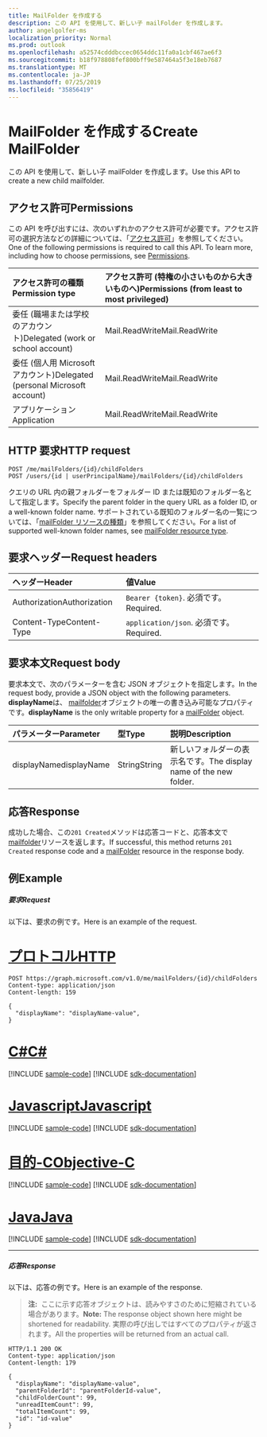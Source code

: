 ```yaml
---
title: MailFolder を作成する
description: この API を使用して、新しい子 mailFolder を作成します。
author: angelgolfer-ms
localization_priority: Normal
ms.prod: outlook
ms.openlocfilehash: a52574cdddbccec0654ddc11fa0a1cbf467ae6f3
ms.sourcegitcommit: b18f978808fef800bff9e587464a5f3e18eb7687
ms.translationtype: MT
ms.contentlocale: ja-JP
ms.lasthandoff: 07/25/2019
ms.locfileid: "35856419"
---
```

# <a name="create-mailfolder"></a><span data-ttu-id="d6890-103">MailFolder を作成する</span><span class="sxs-lookup"><span data-stu-id="d6890-103">Create MailFolder</span></span>

<span data-ttu-id="d6890-104">この API を使用して、新しい子 mailFolder を作成します。</span><span class="sxs-lookup"><span data-stu-id="d6890-104">Use this API to create a new child mailfolder.</span></span>

## <a name="permissions"></a><span data-ttu-id="d6890-105">アクセス許可</span><span class="sxs-lookup"><span data-stu-id="d6890-105">Permissions</span></span>

<span data-ttu-id="d6890-p101">この API を呼び出すには、次のいずれかのアクセス許可が必要です。アクセス許可の選択方法などの詳細については、「[アクセス許可](/graph/permissions-reference)」を参照してください。</span><span class="sxs-lookup"><span data-stu-id="d6890-p101">One of the following permissions is required to call this API. To learn more, including how to choose permissions, see [Permissions](/graph/permissions-reference).</span></span>

| <span data-ttu-id="d6890-108">アクセス許可の種類</span><span class="sxs-lookup"><span data-stu-id="d6890-108">Permission type</span></span> | <span data-ttu-id="d6890-109">アクセス許可 (特権の小さいものから大きいものへ)</span><span class="sxs-lookup"><span data-stu-id="d6890-109">Permissions (from least to most privileged)</span></span> |
|:----------------|:--------------------------------------------|
|<span data-ttu-id="d6890-110">委任 (職場または学校のアカウント)</span><span class="sxs-lookup"><span data-stu-id="d6890-110">Delegated (work or school account)</span></span> | <span data-ttu-id="d6890-111">Mail.ReadWrite</span><span class="sxs-lookup"><span data-stu-id="d6890-111">Mail.ReadWrite</span></span>    |
|<span data-ttu-id="d6890-112">委任 (個人用 Microsoft アカウント)</span><span class="sxs-lookup"><span data-stu-id="d6890-112">Delegated (personal Microsoft account)</span></span> | <span data-ttu-id="d6890-113">Mail.ReadWrite</span><span class="sxs-lookup"><span data-stu-id="d6890-113">Mail.ReadWrite</span></span>    |
|<span data-ttu-id="d6890-114">アプリケーション</span><span class="sxs-lookup"><span data-stu-id="d6890-114">Application</span></span> | <span data-ttu-id="d6890-115">Mail.ReadWrite</span><span class="sxs-lookup"><span data-stu-id="d6890-115">Mail.ReadWrite</span></span> |

## <a name="http-request"></a><span data-ttu-id="d6890-116">HTTP 要求</span><span class="sxs-lookup"><span data-stu-id="d6890-116">HTTP request</span></span>

<!-- { "blockType": "ignored" } -->

```http
POST /me/mailFolders/{id}/childFolders
POST /users/{id | userPrincipalName}/mailFolders/{id}/childFolders
```

<span data-ttu-id="d6890-117">クエリの URL 内の親フォルダーをフォルダー ID または既知のフォルダー名として指定します。</span><span class="sxs-lookup"><span data-stu-id="d6890-117">Specify the parent folder in the query URL as a folder ID, or a well-known folder name.</span></span> <span data-ttu-id="d6890-118">サポートされている既知のフォルダー名の一覧については、「[mailFolder リソースの種類](../resources/mailfolder.md)」を参照してください。</span><span class="sxs-lookup"><span data-stu-id="d6890-118">For a list of supported well-known folder names, see [mailFolder resource type](../resources/mailfolder.md).</span></span>

## <a name="request-headers"></a><span data-ttu-id="d6890-119">要求ヘッダー</span><span class="sxs-lookup"><span data-stu-id="d6890-119">Request headers</span></span>

| <span data-ttu-id="d6890-120">ヘッダー</span><span class="sxs-lookup"><span data-stu-id="d6890-120">Header</span></span> | <span data-ttu-id="d6890-121">値</span><span class="sxs-lookup"><span data-stu-id="d6890-121">Value</span></span> |
|:-------|:------|
| <span data-ttu-id="d6890-122">Authorization</span><span class="sxs-lookup"><span data-stu-id="d6890-122">Authorization</span></span> | <span data-ttu-id="d6890-123">`Bearer {token}`.</span><span class="sxs-lookup"><span data-stu-id="d6890-123"></span></span> <span data-ttu-id="d6890-124">必須です。</span><span class="sxs-lookup"><span data-stu-id="d6890-124">Required.</span></span> |
| <span data-ttu-id="d6890-125">Content-Type</span><span class="sxs-lookup"><span data-stu-id="d6890-125">Content-Type</span></span> | <span data-ttu-id="d6890-126">`application/json`.</span><span class="sxs-lookup"><span data-stu-id="d6890-126"></span></span> <span data-ttu-id="d6890-127">必須です。</span><span class="sxs-lookup"><span data-stu-id="d6890-127">Required.</span></span> |

## <a name="request-body"></a><span data-ttu-id="d6890-128">要求本文</span><span class="sxs-lookup"><span data-stu-id="d6890-128">Request body</span></span>

<span data-ttu-id="d6890-129">要求本文で、次のパラメーターを含む JSON オブジェクトを指定します。</span><span class="sxs-lookup"><span data-stu-id="d6890-129">In the request body, provide a JSON object with the following parameters.</span></span> <span data-ttu-id="d6890-130">**displayName**は、 [mailfolder](../resources/mailfolder.md)オブジェクトの唯一の書き込み可能なプロパティです。</span><span class="sxs-lookup"><span data-stu-id="d6890-130">**displayName** is the only writable property for a [mailFolder](../resources/mailfolder.md) object.</span></span>

| <span data-ttu-id="d6890-131">パラメーター</span><span class="sxs-lookup"><span data-stu-id="d6890-131">Parameter</span></span> | <span data-ttu-id="d6890-132">型</span><span class="sxs-lookup"><span data-stu-id="d6890-132">Type</span></span> | <span data-ttu-id="d6890-133">説明</span><span class="sxs-lookup"><span data-stu-id="d6890-133">Description</span></span> |
|:----------|:-----|:------------|
|<span data-ttu-id="d6890-134">displayName</span><span class="sxs-lookup"><span data-stu-id="d6890-134">displayName</span></span>|<span data-ttu-id="d6890-135">String</span><span class="sxs-lookup"><span data-stu-id="d6890-135">String</span></span>|<span data-ttu-id="d6890-136">新しいフォルダーの表示名です。</span><span class="sxs-lookup"><span data-stu-id="d6890-136">The display name of the new folder.</span></span>|

## <a name="response"></a><span data-ttu-id="d6890-137">応答</span><span class="sxs-lookup"><span data-stu-id="d6890-137">Response</span></span>

<span data-ttu-id="d6890-138">成功した場合、この`201 Created`メソッドは応答コードと、応答本文で[mailfolder](../resources/mailfolder.md)リソースを返します。</span><span class="sxs-lookup"><span data-stu-id="d6890-138">If successful, this method returns `201 Created` response code and a [mailFolder](../resources/mailfolder.md) resource in the response body.</span></span>

## <a name="example"></a><span data-ttu-id="d6890-139">例</span><span class="sxs-lookup"><span data-stu-id="d6890-139">Example</span></span>

##### <a name="request"></a><span data-ttu-id="d6890-140">要求</span><span class="sxs-lookup"><span data-stu-id="d6890-140">Request</span></span>

<span data-ttu-id="d6890-141">以下は、要求の例です。</span><span class="sxs-lookup"><span data-stu-id="d6890-141">Here is an example of the request.</span></span>

# <a name="httptabhttp"></a>[<span data-ttu-id="d6890-142">プロトコル</span><span class="sxs-lookup"><span data-stu-id="d6890-142">HTTP</span></span>](#tab/http)
<!-- {
  "blockType": "request",
  "name": "create_mailfolder_from_mailfolder"
}-->

```http
POST https://graph.microsoft.com/v1.0/me/mailFolders/{id}/childFolders
Content-type: application/json
Content-length: 159

{
  "displayName": "displayName-value",
}
```
# <a name="ctabcsharp"></a>[<span data-ttu-id="d6890-143">C#</span><span class="sxs-lookup"><span data-stu-id="d6890-143">C#</span></span>](#tab/csharp)
[!INCLUDE [sample-code](../includes/snippets/csharp/create-mailfolder-from-mailfolder-csharp-snippets.md)]
[!INCLUDE [sdk-documentation](../includes/snippets/snippets-sdk-documentation-link.md)]

# <a name="javascripttabjavascript"></a>[<span data-ttu-id="d6890-144">Javascript</span><span class="sxs-lookup"><span data-stu-id="d6890-144">Javascript</span></span>](#tab/javascript)
[!INCLUDE [sample-code](../includes/snippets/javascript/create-mailfolder-from-mailfolder-javascript-snippets.md)]
[!INCLUDE [sdk-documentation](../includes/snippets/snippets-sdk-documentation-link.md)]

# <a name="objective-ctabobjc"></a>[<span data-ttu-id="d6890-145">目的-C</span><span class="sxs-lookup"><span data-stu-id="d6890-145">Objective-C</span></span>](#tab/objc)
[!INCLUDE [sample-code](../includes/snippets/objc/create-mailfolder-from-mailfolder-objc-snippets.md)]
[!INCLUDE [sdk-documentation](../includes/snippets/snippets-sdk-documentation-link.md)]

# <a name="javatabjava"></a>[<span data-ttu-id="d6890-146">Java</span><span class="sxs-lookup"><span data-stu-id="d6890-146">Java</span></span>](#tab/java)
[!INCLUDE [sample-code](../includes/snippets/java/create-mailfolder-from-mailfolder-java-snippets.md)]
[!INCLUDE [sdk-documentation](../includes/snippets/snippets-sdk-documentation-link.md)]

---


##### <a name="response"></a><span data-ttu-id="d6890-147">応答</span><span class="sxs-lookup"><span data-stu-id="d6890-147">Response</span></span>
<span data-ttu-id="d6890-148">以下は、応答の例です。</span><span class="sxs-lookup"><span data-stu-id="d6890-148">Here is an example of the response.</span></span>

> <span data-ttu-id="d6890-149">**注:**  ここに示す応答オブジェクトは、読みやすさのために短縮されている場合があります。</span><span class="sxs-lookup"><span data-stu-id="d6890-149">**Note:** The response object shown here might be shortened for readability.</span></span> <span data-ttu-id="d6890-150">実際の呼び出しではすべてのプロパティが返されます。</span><span class="sxs-lookup"><span data-stu-id="d6890-150">All the properties will be returned from an actual call.</span></span>
<!-- {
  "blockType": "response",
  "truncated": true,
  "@odata.type": "microsoft.graph.mailFolder"
} -->

```http
HTTP/1.1 200 OK
Content-type: application/json
Content-length: 179

{
  "displayName": "displayName-value",
  "parentFolderId": "parentFolderId-value",
  "childFolderCount": 99,
  "unreadItemCount": 99,
  "totalItemCount": 99,
  "id": "id-value"
}
```

<!-- uuid: 8fcb5dbc-d5aa-4681-8e31-b001d5168d79
2015-10-25 14:57:30 UTC -->
<!-- {
  "type": "#page.annotation",
  "description": "Create MailFolder",
  "keywords": "",
  "section": "documentation",
  "tocPath": "",
  "suppressions": [
  ]
}-->
